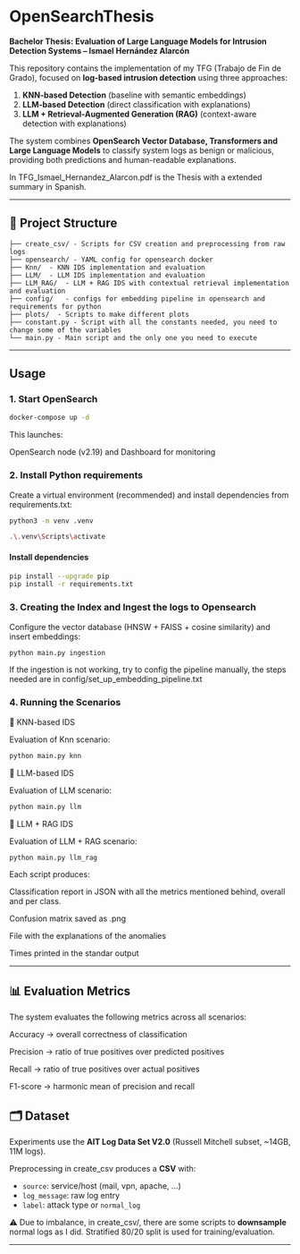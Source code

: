 # OpenSearchThesis

**Bachelor Thesis: Evaluation of Large Language Models for Intrusion Detection Systems – Ismael Hernández Alarcón**

This repository contains the implementation of my TFG (Trabajo de Fin de Grado), focused on **log-based intrusion detection** using three approaches:
1. **KNN-based Detection** (baseline with semantic embeddings)  
2. **LLM-based Detection** (direct classification with explanations)  
3. **LLM + Retrieval-Augmented Generation (RAG)** (context-aware detection with explanations)

The system combines **OpenSearch Vector Database, Transformers and Large Language Models** to classify system logs as benign or malicious, providing both predictions and human-readable explanations.

In TFG_Ismael_Hernandez_Alarcon.pdf is the Thesis with a extended summary in Spanish.

---

## 📂 Project Structure
```text
├── create_csv/ - Scripts for CSV creation and preprocessing from raw logs
├── opensearch/ - YAML config for opensearch docker
├── Knn/  - KNN IDS implementation and evaluation
├── LLM/  - LLM IDS implementation and evaluation
├── LLM_RAG/  - LLM + RAG IDS with contextual retrieval implementation and evaluation
├── config/   - configs for embedding pipeline in opensearch and requirements for python
├── plots/  - Scripts to make different plots
├── constant.py - Script with all the constants needed, you need to change some of the variables
└── main.py - Main script and the only one you need to execute
```
---

## Usage

### 1. Start OpenSearch

```bash
docker-compose up -d
```
This launches:

OpenSearch node (v2.19) and Dashboard for monitoring

### 2. Install Python requirements

Create a virtual environment (recommended) and install dependencies from requirements.txt:
```bash
python3 -m venv .venv
```

```bash
.\.venv\Scripts\activate
```

#### Install dependencies
```bash
pip install --upgrade pip
pip install -r requirements.txt
```

### 3. Creating the Index and Ingest the logs to Opensearch

Configure the vector database (HNSW + FAISS + cosine similarity) and insert embeddings:
```bash
python main.py ingestion
```
If the ingestion is not working, try to config the pipeline manually, the steps needed are in config/set_up_embedding_pipeline.txt

### 4. Running the Scenarios
🔹 KNN-based IDS

Evaluation of Knn scenario:

```bash
python main.py knn
```

🔹 LLM-based IDS

Evaluation of LLM scenario:

```bash
python main.py llm
```

🔹 LLM + RAG IDS

Evaluation of LLM + RAG scenario:

```bash
python main.py llm_rag
```

Each script produces:

Classification report in JSON with all the metrics mentioned behind, overall and per class.

Confusion matrix saved as .png

File with the explanations of the anomalies

Times printed in the standar output


---

## 📊 Evaluation Metrics

The system evaluates the following metrics across all scenarios:

Accuracy → overall correctness of classification

Precision → ratio of true positives over predicted positives

Recall → ratio of true positives over actual positives

F1-score → harmonic mean of precision and recall


## 🗂 Dataset
Experiments use the **AIT Log Data Set V2.0** (Russell Mitchell subset, ~14GB, 11M logs).  

Preprocessing in create_csv produces a **CSV** with:
- `source`: service/host (mail, vpn, apache, …)  
- `log_message`: raw log entry  
- `label`: attack type or `normal_log`  

⚠️ Due to imbalance, in create_csv/, there are some scripts to **downsample** normal logs as I did. Stratified 80/20 split is used for training/evaluation.

---

